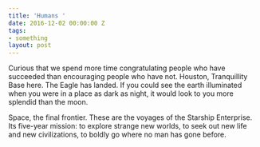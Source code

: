 ```yaml
---
title: 'Humans '
date: 2016-12-02 00:00:00 Z
tags:
- something
layout: post
---
```

Curious that we spend more time congratulating people who have succeeded than encouraging people who have not. Houston, Tranquillity Base here. The Eagle has landed. If you could see the earth illuminated when you were in a place as dark as night, it would look to you more splendid than the moon.

Space, the final frontier. These are the voyages of the Starship Enterprise. Its five-year mission: to explore strange new worlds, to seek out new life and new civilizations, to boldly go where no man has gone before.
